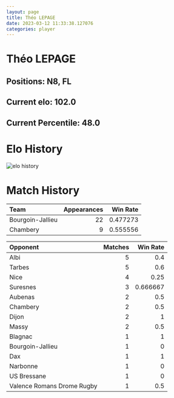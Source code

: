 ```yaml
---  
layout: page  
title: Théo LEPAGE  
date: 2023-03-12 11:33:38.127076  
categories: player  
---
```

# Théo LEPAGE

## Positions: N8, FL

## Current elo: 102.0

## Current Percentile: 48.0

# Elo History


![elo history](history_ThéoLEPAGE.png)
# Match History


| Team             |   Appearances |   Win Rate |
|:-----------------|--------------:|-----------:|
| Bourgoin-Jallieu |            22 |   0.477273 |
| Chambery         |             9 |   0.555556 |

| Opponent                   |   Matches |   Win Rate |
|:---------------------------|----------:|-----------:|
| Albi                       |         5 |   0.4      |
| Tarbes                     |         5 |   0.6      |
| Nice                       |         4 |   0.25     |
| Suresnes                   |         3 |   0.666667 |
| Aubenas                    |         2 |   0.5      |
| Chambery                   |         2 |   0.5      |
| Dijon                      |         2 |   1        |
| Massy                      |         2 |   0.5      |
| Blagnac                    |         1 |   1        |
| Bourgoin-Jallieu           |         1 |   0        |
| Dax                        |         1 |   1        |
| Narbonne                   |         1 |   0        |
| US Bressane                |         1 |   0        |
| Valence Romans Drome Rugby |         1 |   0.5      |